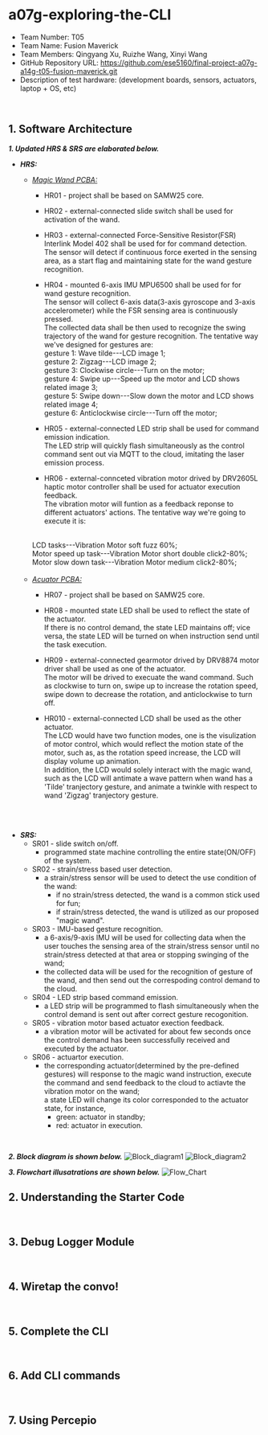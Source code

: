 # a07g-exploring-the-CLI

* Team Number: T05
* Team Name: Fusion Maverick
* Team Members: Qingyang Xu, Ruizhe Wang, Xinyi Wang
* GitHub Repository URL: https://github.com/ese5160/final-project-a07g-a14g-t05-fusion-maverick.git
* Description of test hardware: (development boards, sensors, actuators, laptop + OS, etc)

<br>


## 1. Software Architecture
<b><i>1. Updated HRS & SRS are elaborated below.</i></b>
* <b><i>HRS:</i></b>
    * <u><i>Magic Wand PCBA:</i></u>
        * HR01 - project shall be based on SAMW25 core.

        * HR02 - external-connected slide switch shall be used for activation of the wand.

        * HR03 - external-connected Force-Sensitive Resistor(FSR) Interlink Model 402 shall be used for for command detection. <br>
        The sensor will detect if continuous force exerted in the sensing area, as a start flag and maintaining state for the wand gesture recognition.

        * HR04 - mounted 6-axis IMU MPU6500 shall be used for for wand gesture recognition. <br>
        The sensor will collect 6-axis data(3-axis gyroscope and 3-axis accelerometer) while the FSR sensing area is continuously pressed.<br>
        The collected data shall be then used to recognize the swing trajectory of the wand for gesture recognition.
        The tentative way we've designed for gestures are:<br>
        gesture 1: Wave tilde---LCD image 1;<br>
        gesture 2: Zigzag---LCD image 2;<br>
        gesture 3: Clockwise circle---Turn on the motor;<br>
        gesture 4: Swipe up---Speed up the motor and LCD shows related image 3;<br>
        gesture 5: Swipe down---Slow down the motor and LCD shows related image 4;<br>
        gesture 6: Anticlockwise circle---Turn off the motor;

        * HR05 - external-connected LED strip shall be used for command emission indication.<br>
        The LED strip will quickly flash simultaneously as the control command sent out via MQTT to the cloud, imitating the laser emission process.

        * HR06 - external-connceted vibration motor drived by DRV2605L haptic motor controller shall be used for actuator execution feedback.<br>
        The vibration motor will funtion as a feedback reponse to different actuators' actions. The tentative way we're going to execute it is:
        <br>
        LCD tasks---Vibration Motor soft fuzz 60%;<br>
        Motor speed up task---Vibration Motor short double click2-80%;<br>
        Motor slow down task---Vibration Motor medium click2-80%;<br>

        

    <br>

    * <u><i>Acuator PCBA:</i></u>
        * HR07 - project shall be based on SAMW25 core.

        * HR08 - mounted state LED shall be used to reflect the state of the actuator. <br>
        If there is no control demand, the state LED maintains off; vice versa, the state LED will be turned on when instruction send until the task execution.

        * HR09 - external-connected gearmotor drived by DRV8874 motor driver shall be used as one of the actuator.<br>
        The motor will be drived to execuate the wand command. Such as clockwise to turn on, swipe up to increase the rotation speed, swipe down to decrease the rotation, and anticlockwise to turn off.

        * HR010 - external-connected LCD shall be used as the other actuator.<br>
        The LCD would have two function modes, one is the visulization of motor control, which would reflect the motion state of the motor, such as, as the rotation speed increase, the LCD will display volume up animation.<br>
        In addition, the LCD would solely interact with the magic wand, such as the LCD will antimate a wave pattern when wand has a 'Tilde' tranjectory gesture, and animate a twinkle with respect to wand 'Zigzag' tranjectory gesture.


<br><br>

* <b><i>SRS:</i></b>
    * SR01 - slide switch on/off.<br>
        - programmed state machine controlling the entire state(ON/OFF) of the system.
    * SR02 - strain/stress based user detection.<br>
        - a strain/stress sensor will be used to detect the use condition of the wand:
            - if no strain/stress detected, the wand is a common stick used for fun;
            - if strain/stress detected, the wand is utilized as our proposed "magic wand".
    * SR03 - IMU-based gesture recognition.<br>
        - a 6-axis/9-axis IMU will be used for collecting data when the user touches the sensing area of the strain/stress sensor until no strain/stress detected at that area or stopping swinging of the wand;
        - the collected data will be used for the recognition of gesture of the wand, and then send out the correspoding control demand to the cloud.
    * SR04 - LED strip based command emission.<br>
        - a LED strip will be programmed to flash simultaneously when the control demand is sent out after correct gesture recogonition.
    * SR05 - vibration motor based actuator exection feedback.<br>
        - a vibration motor will be activated for about few seconds once the control demand has been successfully received and executed by the actuator.
    * SR06 - actuartor execution.
        - the corresponding actuator(determined by the pre-defined gestures) will response to the magic wand instruction, execute the command and send feedback to the cloud to actiavte the vibration motor on the wand;<br>
        a state LED will change its color corresponded to the actuator state, for instance,
            - green: actuator in standby;
            - red: actuator in execution.



<br>


<b><i>2. Block diagram is shown below.</i></b>
![Block_diagram1](A07G_images/Block_diagram1.jpg)
![Block_diagram2](A07G_images/Block_diagram2.jpg)

<b><i>3. Flowchart illusatrations are shown below.</i></b>
![Flow_Chart](A07G_images/Flow_Chart.jpg)

## 2. Understanding the Starter Code


<br>

## 3. Debug Logger Module 



<br>

## 4. Wiretap the convo!




<br>

## 5. Complete the CLI




<br>

## 6. Add CLI commands




<br>

## 7. Using Percepio